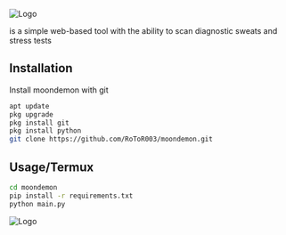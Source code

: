 
![Logo](https://i.ibb.co/pjs0sr4/Screenshot-2.png)

is a simple web-based tool with the ability to scan diagnostic sweats and stress tests


## Installation

Install moondemon with git

```bash
apt update
pkg upgrade
pkg install git
pkg install python
git clone https://github.com/RoToR003/moondemon.git
```
    
## Usage/Termux

```bash
cd moondemon
pip install -r requirements.txt
python main.py
```

![Logo](https://i.ibb.co/r4tcYRZ/Screenshot-1.png)
